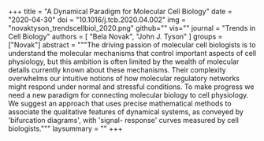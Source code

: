 +++
title = "A Dynamical Paradigm for Molecular Cell Biology"
date = "2020-04-30"
doi = "10.1016/j.tcb.2020.04.002"
img = "novaktyson_trendscellbiol_2020.png"
github=""
vis=""
journal = "Trends in Cell Biology"
authors = [
  "Bela Novak",
  "John J. Tyson"
]
groups = ["Novak"]
abstract = """The driving passion of molecular cell biologists is to understand the molecular mechanisms that
control important aspects of cell physiology, but this ambition is often limited by the wealth of
molecular details currently known about these mechanisms. Their complexity overwhelms our
intuitive notions of how molecular regulatory networks might respond under normal and stressful
conditions. To make progress we need a new paradigm for connecting molecular biology to cell
physiology. We suggest an approach that uses precise mathematical methods to associate the
qualitative features of dynamical systems, as conveyed by 'bifurcation diagrams', with 'signal-
response' curves measured by cell biologists."""
laysummary = ""
+++
